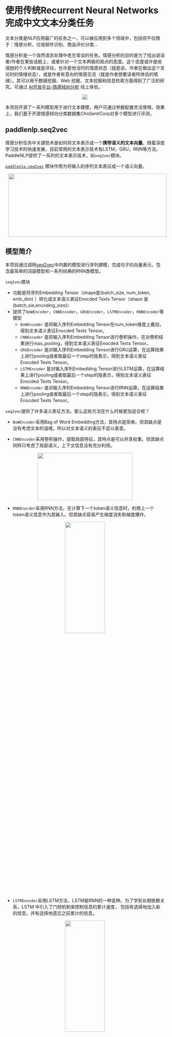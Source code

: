 # 使用传统Recurrent Neural Networks完成中文文本分类任务

文本分类是NLP应用最广的任务之一，可以被应用到多个领域中，包括但不仅限于：情感分析、垃圾邮件识别、商品评价分类...

情感分析是一个自然语言处理中老生常谈的任务。情感分析的目的是为了找出说话者/作者在某些话题上，或者针对一个文本两极的观点的态度。这个态度或许是他或她的个人判断或是评估，也许是他当时的情感状态（就是说，作者在做出这个言论时的情绪状态），或是作者有意向的情感交流（就是作者想要读者所体验的情绪）。其可以用于数据挖掘、Web 挖掘、文本挖掘和信息检索方面得到了广泛的研究。可通过 [AI开放平台-情感倾向分析](http://ai.baidu.com/tech/nlp_apply/sentiment_classify) 线上体验。

<p align="center">
<img src="https://ai-studio-static-online.cdn.bcebos.com/febb8a1478e34258953e56611ddc76cd20b412fec89845b0a4a2e6b9f8aae774" hspace='10'/> <br />
</p>

本项目开源了一系列模型用于进行文本建模，用户可通过参数配置灵活使用。效果上，我们基于开源情感倾向分类数据集ChnSentiCorp对多个模型进行评测。

## paddlenlp.seq2vec

情感分析任务中关键技术是如何将文本表示成一个**携带语义的文本向量**。随着深度学习技术的快速发展，目前常用的文本表示技术有LSTM，GRU，RNN等方法。
PaddleNLP提供了一系列的文本表示技术，如`seq2vec`模块。

[`paddlenlp.seq2vec`](../../../paddlenlp/seq2vec) 模块作用为将输入的序列文本表征成一个语义向量。

<p align="center">
<img src="https://ai-studio-static-online.cdn.bcebos.com/bbf00931c7534ab48a5e7dff5fbc2ba3ff8d459940434628ad21e9195da5d4c6" width = "500" height = "200"  hspace='10'/> <br />
</p>


## 模型简介



本项目通过调用[seq2vec](../../../paddlenlp/seq2vec/)中内置的模型进行序列建模，完成句子的向量表示。包含最简单的词袋模型和一系列经典的RNN类模型。

`seq2vec`模块

* 功能是将序列Embedding Tensor（shape是(batch_size, num_token, emb_dim) ）转化成文本语义表征Enocded Texts Tensor（shape 是(batch_sie,encoding_size)）
* 提供了`BoWEncoder`，`CNNEncoder`，`GRUEncoder`，`LSTMEncoder`，`RNNEncoder`等模型
    - `BoWEncoder` 是将输入序列Embedding Tensor在num_token维度上叠加，得到文本语义表征Enocded Texts Tensor。
    - `CNNEncoder` 是将输入序列Embedding Tensor进行卷积操作，在对卷积结果进行max_pooling，得到文本语义表征Enocded Texts Tensor。
    - `GRUEncoder` 是对输入序列Embedding Tensor进行GRU运算，在运算结果上进行pooling或者取最后一个step的隐表示，得到文本语义表征Enocded Texts Tensor。
    - `LSTMEncoder` 是对输入序列Embedding Tensor进行LSTM运算，在运算结果上进行pooling或者取最后一个step的隐表示，得到文本语义表征Enocded Texts Tensor。
    - `RNNEncoder` 是对输入序列Embedding Tensor进行RNN运算，在运算结果上进行pooling或者取最后一个step的隐表示，得到文本语义表征Enocded Texts Tensor。


`seq2vec`提供了许多语义表征方法，那么这些方法在什么时候更加适合呢？

* `BoWEncoder`采用Bag of Word Embedding方法，其特点是简单。但其缺点是没有考虑文本的语境，所以对文本语义的表征不足以表意。

* `CNNEncoder`采用卷积操作，提取局部特征，其特点是可以共享权重。但其缺点同样只考虑了局部语义，上下文信息没有充分利用。

<p align="center">
<img src="https://ai-studio-static-online.cdn.bcebos.com/2b2498edd83e49d3b017c4a14e1be68506349249b8a24cdaa214755fb51eadcd" width = "300" height = "150"  hspace='10'/> <br />
</p>

* `RNNEnocder`采用RNN方法，在计算下一个token语义信息时，利用上一个token语义信息作为其输入。但其缺点容易产生梯度消失和梯度爆炸。

<p align="center">
<img src="http://colah.github.io/posts/2015-09-NN-Types-FP/img/RNN-general.png" width = "50%" height = "30%"  hspace='10'/> <br />
</p>

* `LSTMEnocder`采用LSTM方法，LSTM是RNN的一种变种。为了学到长期依赖关系，LSTM 中引入了门控机制来控制信息的累计速度，
    包括有选择地加入新的信息，并有选择地遗忘之前累计的信息。

<p align="center">
<img src="https://ai-studio-static-online.cdn.bcebos.com/a5af1d93c69f422d963e094397a2f6ce978c30a26ab6480ab70d688dd1929de0" width = "50%" height = "30%"  hspace='10'/> <br />
</p>

* `GRUEncoder`采用GRU方法，GRU也是RNN的一种变种。一个LSTM单元有四个输入 ，因而参数是RNN的四倍，带来的结果是训练速度慢。
    GRU对LSTM进行了简化，在不影响效果的前提下加快了训练速度。

<p align="center">
<img src="https://ai-studio-static-online.cdn.bcebos.com/fc848bc2cb494b40ae42af892b756f5888770320a1fa42348cec10d3df64ee2f" width = "40%" height = "25%"  hspace='10'/> <br />
</p>


| 模型                                             | 模型介绍                                                     |
| ------------------------------------------------ | ------------------------------------------------------------ |
| BOW（Bag Of Words）                              | 非序列模型，将句子表示为其所包含词的向量的加和               |
| RNN (Recurrent Neural Network)                   | 序列模型，能够有效地处理序列信息                             |
| GRU（Gated Recurrent Unit）                      | 序列模型，能够较好地解决序列文本中长距离依赖的问题           |
| LSTM（Long Short Term Memory）                   | 序列模型，能够较好地解决序列文本中长距离依赖的问题           |
| Bi-LSTM（Bidirectional Long Short Term Memory）  | 序列模型，采用双向LSTM结构，更好地捕获句子中的语义特征       |
| Bi-GRU（Bidirectional Gated Recurrent Unit）     | 序列模型，采用双向GRU结构，更好地捕获句子中的语义特征        |
| Bi-RNN（Bidirectional Recurrent Neural Network） | 序列模型，采用双向RNN结构，更好地捕获句子中的语义特征        |
| Bi-LSTM Attention                                | 序列模型，在双向LSTM结构之上加入Attention机制，结合上下文更好地表征句子语义特征 |
| TextCNN                                          | 序列模型，使用多种卷积核大小，提取局部区域地特征             |


| 模型  | dev acc | test acc |
| ---- | ------- | -------- |
| BoW  |  0.8970 | 0.8908   |
| Bi-LSTM  | 0.9098  | 0.8983  |
| Bi-GRU  | 0.9014  | 0.8785  |
| Bi-RNN  | 0.8649  |  0.8504 |
| Bi-LSTM Attention |  0.8992 |  0.8856 |
| TextCNN  | 0.9102  | 0.9107 |


<p align="center">
<img src="https://ai-studio-static-online.cdn.bcebos.com/ecf309c20e5347399c55f1e067821daa088842fa46ad49be90de4933753cd3cf" width = "600" height = "200"  hspace='10'/> <br />
</p>


关于CNN、LSTM、GRU、RNN等更多信息参考：

* https://canvas.stanford.edu/files/1090785/download
* https://colah.github.io/posts/2015-08-Understanding-LSTMs/
* https://arxiv.org/abs/1412.3555
* https://arxiv.org/pdf/1506.00019
* https://arxiv.org/abs/1404.2188


## 快速开始

### 环境依赖

- python >= 3.6
- paddlepaddle >= 2.0.0-rc1

```
pip install paddlenlp==2.0.0b
```

### 代码结构说明

以下是本项目主要代码结构及说明：

```text
rnn/
├── export_model.py # 动态图参数导出静态图参数脚本
├── predict.py # 模型预测
├── utils.py # 数据处理工具
├── train.py # 训练模型主程序入口，包括训练、评估
└── README.md # 文档说明
```

### 数据准备

#### 使用PaddleNLP内置数据集

```python
from paddlenlp.datasets import ChnSentiCorp

train_ds, dev_ds, test_ds = ChnSentiCorp.get_datasets(['train', 'dev', 'test'])
```

### 模型训练

在模型训练之前，需要先下载词汇表文件word_dict.txt，用于构造词-id映射关系。

```shell
wget https://paddlenlp.bj.bcebos.com/data/senta_word_dict.txt
```

我们以中文情感分类公开数据集ChnSentiCorp为示例数据集，可以运行下面的命令，在训练集（train.tsv）上进行模型训练，并在开发集（dev.tsv）验证

CPU 启动：

```shell
python train.py --vocab_path='./senta_word_dict.txt' --use_gpu=False --network=bilstm --lr=5e-4 --batch_size=64 --epochs=10 --save_dir='./checkpoints'
```

GPU 启动：

```shell
CUDA_VISIBLE_DEVICES=0 python train.py --vocab_path='./senta_word_dict.txt' --use_gpu=True --network=bilstm --lr=5e-4 --batch_size=64 --epochs=10 --save_dir='./checkpoints'
```

以上参数表示：

* `vocab_path`: 词汇表文件路径。
* `use_gpu`: 是否使用GPU进行训练， 默认为`False`。
* `network`: 模型网络名称，默认为`bilstm_attn`， 可更换为bilstm, bigru, birnn，bow，lstm，rnn，gru，bilstm_attn，textcnn等。
* `lr`: 学习率， 默认为5e-5。
* `batch_size`: 运行一个batch大小，默认为64。
* `epochs`: 训练轮次，默认为10。
* `save_dir`: 训练保存模型的文件路径。
* `init_from_ckpt`: 恢复模型训练的断点路径。


程序运行时将会自动进行训练，评估，测试。同时训练过程中会自动保存模型在指定的`save_dir`中。
如：
```text
checkpoints/
├── 0.pdopt
├── 0.pdparams
├── 1.pdopt
├── 1.pdparams
├── ...
└── final.pdparams
```

**NOTE:**

* 如需恢复模型训练，则init_from_ckpt只需指定到文件名即可，不需要添加文件尾缀。如`--init_from_ckpt=checkpoints/0`即可，程序会自动加载模型参数`checkpoints/0.pdparams`，也会自动加载优化器状态`checkpoints/0.pdopt`。
* 使用动态图训练结束之后，还可以将动态图参数导出成静态图参数，具体代码见export_model.py。静态图参数保存在`output_path`指定路径中。
  运行方式：

```shell
python export_model.py --vocab_path=./senta_word_dict.txt --network=bilstm --params_path=./checkpoints/final.pdparam --output_path=./static_graph_params
```

其中`params_path`是指动态图训练保存的参数路径，`output_path`是指静态图参数导出路径。

### 模型预测

启动预测：

CPU启动：

```shell
python predict.py --vocab_path='./senta_word_dict.txt' --use_gpu=False --network=bilstm --params_path=checkpoints/final.pdparams
```

GPU启动：

```shell
CUDA_VISIBLE_DEVICES=0 python predict.py --vocab_path='./senta_word_dict.txt' --use_gpu=True --network=bilstm --params_path='./checkpoints/final.pdparams'
```

将待预测数据分词完毕后，如以下示例：

```text
这个宾馆比较陈旧了，特价的房间也很一般。总体来说一般
怀着十分激动的心情放映，可是看着看着发现，在放映完毕后，出现一集米老鼠的动画片
作为老的四星酒店，房间依然很整洁，相当不错。机场接机服务很好，可以在车上办理入住手续，节省时间。
```

处理成模型所需的`Tensor`，如可以直接调用`preprocess_prediction_data`函数既可处理完毕。之后传入`predict`函数即可输出预测结果。

如

```text
Data: 这个宾馆比较陈旧了，特价的房间也很一般。总体来说一般      Lable: negative
Data: 怀着十分激动的心情放映，可是看着看着发现，在放映完毕后，出现一集米老鼠的动画片      Lable: negative
Data: 作为老的四星酒店，房间依然很整洁，相当不错。机场接机服务很好，可以在车上办理入住手续，节省时间。      Lable: positive
```

## 线上体验教程

- [使用seq2vec模块进行句子情感分类](https://aistudio.baidu.com/aistudio/projectdetail/1283423)

- [如何将预训练模型Fine-tune下游任务](https://aistudio.baidu.com/aistudio/projectdetail/1294333)

- [使用Bi-GRU+CRF完成快递单信息抽取](https://aistudio.baidu.com/aistudio/projectdetail/1317771)

- [使用预训练模型ERNIE优化快递单信息抽取](https://aistudio.baidu.com/aistudio/projectdetail/1329361)

- [使用Seq2Seq模型完成自动对联模型](https://aistudio.baidu.com/aistudio/projectdetail/1321118)

- [使用预训练模型ERNIE-GEN实现智能写诗](https://aistudio.baidu.com/aistudio/projectdetail/1339888)

- [使用TCN网络完成新冠疫情病例数预测](https://aistudio.baidu.com/aistudio/projectdetail/1290873)

更多教程参见[PaddleNLP on AI Studio](https://aistudio.baidu.com/aistudio/personalcenter/thirdview/574995)。
